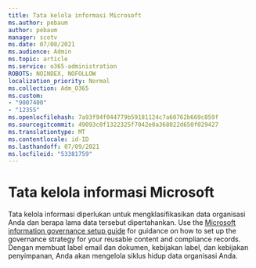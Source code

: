 ```yaml
---
title: Tata kelola informasi Microsoft
ms.author: pebaum
author: pebaum
manager: scotv
ms.date: 07/08/2021
ms.audience: Admin
ms.topic: article
ms.service: o365-administration
ROBOTS: NOINDEX, NOFOLLOW
localization_priority: Normal
ms.collection: Adm_O365
ms.custom:
- "9007400"
- "12355"
ms.openlocfilehash: 7a93f94f044779b59181124c7a60762b669c859f
ms.sourcegitcommit: 49093c0f1322325f7042e0a368022d650f029427
ms.translationtype: MT
ms.contentlocale: id-ID
ms.lasthandoff: 07/09/2021
ms.locfileid: "53381759"
---
```

# <a name="microsoft-information-governance"></a>Tata kelola informasi Microsoft

Tata kelola informasi diperlukan untuk mengklasifikasikan data organisasi Anda dan berapa lama data tersebut dipertahankan. Use the [Microsoft information governance setup guide](https://admin.microsoft.com/AdminPortal/Home#/modernonboarding/migsetupguide) for guidance on how to set up the governance strategy for your reusable content and compliance records. Dengan membuat label email dan dokumen, kebijakan label, dan kebijakan penyimpanan, Anda akan mengelola siklus hidup data organisasi Anda.

